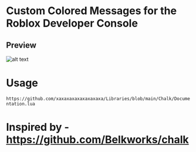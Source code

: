 # Custom Colored Messages for the Roblox Developer Console
## Preview
![alt text](https://cdn.discordapp.com/attachments/839732651803803659/923708407775649812/unknown.png)

# Usage 
``` https://github.com/xaxaxaxaxaxaxaxaxa/Libraries/blob/main/Chalk/Documentation.lua ```
# Inspired by - https://github.com/Belkworks/chalk

